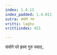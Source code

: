 ```yaml
---
index: 1.4.11
index_padded: 1.4.011
sutra: संयोगे गरु
vritti: laghu
vrittiindex: 451

---
```

संयोगे परे ह्रस्वं गुरु स्यात्..